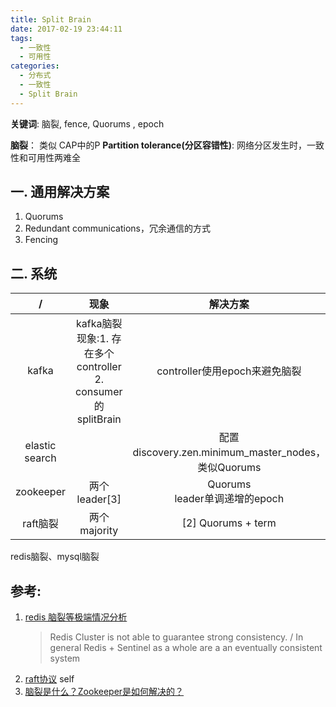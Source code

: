 ```yaml
---
title: Split Brain
date: 2017-02-19 23:44:11
tags:
  - 一致性
  - 可用性
categories:
  - 分布式 
  - 一致性  
  - Split Brain   
---
```


**关键词**: 脑裂, fence, Quorums , epoch


**脑裂**： 类似 CAP中的P
**Partition tolerance(分区容错性)**: 网络分区发生时，一致性和可用性两难全

## 一. 通用解决方案
1. Quorums
2. Redundant communications，冗余通信的方式
3. Fencing


## 二. 系统
/|现象| 解决方案
:-:|:-:|:-:
kafka|kafka脑裂现象:1. 存在多个controller <br> 2. consumer的splitBrain| controller使用epoch来避免脑裂
elastic search | | 配置discovery.zen.minimum_master_nodes，类似Quorums
zookeeper| 两个leader[3] | Quorums <br>leader单调递增的epoch
raft脑裂| 两个majority | [2] Quorums + term  

redis脑裂、mysql脑裂 

## 参考:
1. [redis 脑裂等极端情况分析](https://www.cnblogs.com/yjmyzz/p/redis-split-brain-analysis.html)
   > Redis Cluster is not able to guarantee strong consistency. / In general Redis + Sentinel as a whole are a an eventually consistent system
2. [raft协议](../../../../2019/06/21/raft/) self
3. [脑裂是什么？Zookeeper是如何解决的？](https://www.cnblogs.com/nicerblog/p/11232531.html)




	

	
	
	
